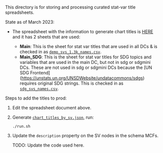 This directory is for storing and processing curated stat-var title spreadsheets.

State as of March 2023:

* The spreadsheet with the information to generate chart titles is [HERE](https://docs.google.com/spreadsheets/d/1lmNAnqECpcvkuOlIkdo50Ve1KAalOoyP_lUlOuLmIAU/edit#gid=599439456) and it has 2 sheets that are used:

   * __Main__: This is the sheet for stat var titles that are used in all DCs & is checked in as [`demo_svs_1.3k_names.csv`](demo_svs_1.3k_names.csv).
   * __Main_SDG__: This is the sheet for stat var titles for SDG topics and variables that are used in the main DC, but not in sdg or sdgmini DCs. These are not used in sdg or sdgmini DCs because the [UN SDG Frontend] (https://unstats.un.org/UNSDWebsite/undatacommons/sdgs) requires original SDG strings. This is checked in as [`sdg_svs_names.csv`](sdg_svs_names.csv).

Steps to add the titles to prod:

1. Edit the spreadsheet document above.

2. Generate [`chart_titles_by_sv.json`](../../../server/config/nl_page/chart_titles_by_sv.json), run:

   ```
   ./run.sh
   ```

3. Update the `description` property on the SV nodes in the schema MCFs.

   TODO: Update the code used here.
